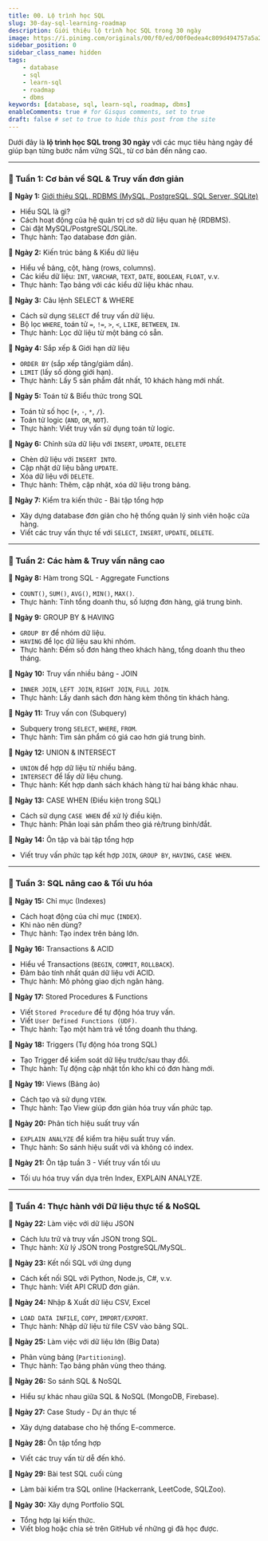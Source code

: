 ```yaml
---
title: 00. Lộ trình học SQL
slug: 30-day-sql-learning-roadmap
description: Giới thiệu lộ trình học SQL trong 30 ngày
image: https://i.pinimg.com/originals/00/f0/ed/00f0edea4c809d494757a5a251291cfe.jpg
sidebar_position: 0
sidebar_class_name: hidden
tags:
    - database
    - sql
    - learn-sql
    - roadmap
    - dbms
keywords: [database, sql, learn-sql, roadmap, dbms]
enableComments: true # for Gisqus comments, set to true
draft: false # set to true to hide this post from the site
---
```


Dưới đây là **lộ trình học SQL trong 30 ngày** với các mục tiêu hàng ngày để giúp bạn từng bước nắm vững SQL, từ cơ bản đến nâng cao.  

---

### **📅 Tuần 1: Cơ bản về SQL & Truy vấn đơn giản**  
📌 **Ngày 1:** [Giới thiệu SQL, RDBMS (MySQL, PostgreSQL, SQL Server, SQLite)](01.%20Intro%20to%20SQL%20and%20DBMS.md)
- Hiểu SQL là gì?  
- Cách hoạt động của hệ quản trị cơ sở dữ liệu quan hệ (RDBMS).  
- Cài đặt MySQL/PostgreSQL/SQLite.  
- Thực hành: Tạo database đơn giản.  

📌 **Ngày 2:** Kiến trúc bảng & Kiểu dữ liệu  
- Hiểu về bảng, cột, hàng (rows, columns).  
- Các kiểu dữ liệu: `INT`, `VARCHAR`, `TEXT`, `DATE`, `BOOLEAN`, `FLOAT`, v.v.  
- Thực hành: Tạo bảng với các kiểu dữ liệu khác nhau.  

📌 **Ngày 3:** Câu lệnh SELECT & WHERE  
- Cách sử dụng `SELECT` để truy vấn dữ liệu.  
- Bộ lọc `WHERE`, toán tử `=`, `!=`, `>`, `<`, `LIKE`, `BETWEEN`, `IN`.  
- Thực hành: Lọc dữ liệu từ một bảng có sẵn.  

📌 **Ngày 4:** Sắp xếp & Giới hạn dữ liệu  
- `ORDER BY` (sắp xếp tăng/giảm dần).  
- `LIMIT` (lấy số dòng giới hạn).  
- Thực hành: Lấy 5 sản phẩm đắt nhất, 10 khách hàng mới nhất.  

📌 **Ngày 5:** Toán tử & Biểu thức trong SQL  
- Toán tử số học (`+`, `-`, `*`, `/`).  
- Toán tử logic (`AND`, `OR`, `NOT`).  
- Thực hành: Viết truy vấn sử dụng toán tử logic.  

📌 **Ngày 6:** Chỉnh sửa dữ liệu với `INSERT`, `UPDATE`, `DELETE`  
- Chèn dữ liệu với `INSERT INTO`.  
- Cập nhật dữ liệu bằng `UPDATE`.  
- Xóa dữ liệu với `DELETE`.  
- Thực hành: Thêm, cập nhật, xóa dữ liệu trong bảng.  

📌 **Ngày 7:** Kiểm tra kiến thức - Bài tập tổng hợp  
- Xây dựng database đơn giản cho hệ thống quản lý sinh viên hoặc cửa hàng.  
- Viết các truy vấn thực tế với `SELECT`, `INSERT`, `UPDATE`, `DELETE`.  

---

### **📅 Tuần 2: Các hàm & Truy vấn nâng cao**  
📌 **Ngày 8:** Hàm trong SQL - Aggregate Functions  
- `COUNT()`, `SUM()`, `AVG()`, `MIN()`, `MAX()`.  
- Thực hành: Tính tổng doanh thu, số lượng đơn hàng, giá trung bình.  

📌 **Ngày 9:** GROUP BY & HAVING  
- `GROUP BY` để nhóm dữ liệu.  
- `HAVING` để lọc dữ liệu sau khi nhóm.  
- Thực hành: Đếm số đơn hàng theo khách hàng, tổng doanh thu theo tháng.  

📌 **Ngày 10:** Truy vấn nhiều bảng - JOIN  
- `INNER JOIN`, `LEFT JOIN`, `RIGHT JOIN`, `FULL JOIN`.  
- Thực hành: Lấy danh sách đơn hàng kèm thông tin khách hàng.  

📌 **Ngày 11:** Truy vấn con (Subquery)  
- Subquery trong `SELECT`, `WHERE`, `FROM`.  
- Thực hành: Tìm sản phẩm có giá cao hơn giá trung bình.  

📌 **Ngày 12:** UNION & INTERSECT  
- `UNION` để hợp dữ liệu từ nhiều bảng.  
- `INTERSECT` để lấy dữ liệu chung.  
- Thực hành: Kết hợp danh sách khách hàng từ hai bảng khác nhau.  

📌 **Ngày 13:** CASE WHEN (Điều kiện trong SQL)  
- Cách sử dụng `CASE WHEN` để xử lý điều kiện.  
- Thực hành: Phân loại sản phẩm theo giá rẻ/trung bình/đắt.  

📌 **Ngày 14:** Ôn tập và bài tập tổng hợp  
- Viết truy vấn phức tạp kết hợp `JOIN`, `GROUP BY`, `HAVING`, `CASE WHEN`.  

---

### **📅 Tuần 3: SQL nâng cao & Tối ưu hóa**  
📌 **Ngày 15:** Chỉ mục (Indexes)  
- Cách hoạt động của chỉ mục (`INDEX`).  
- Khi nào nên dùng?  
- Thực hành: Tạo index trên bảng lớn.  

📌 **Ngày 16:** Transactions & ACID  
- Hiểu về Transactions (`BEGIN`, `COMMIT`, `ROLLBACK`).  
- Đảm bảo tính nhất quán dữ liệu với ACID.  
- Thực hành: Mô phỏng giao dịch ngân hàng.  

📌 **Ngày 17:** Stored Procedures & Functions  
- Viết `Stored Procedure` để tự động hóa truy vấn.  
- Viết `User Defined Functions (UDF)`.  
- Thực hành: Tạo một hàm trả về tổng doanh thu tháng.  

📌 **Ngày 18:** Triggers (Tự động hóa trong SQL)  
- Tạo Trigger để kiểm soát dữ liệu trước/sau thay đổi.  
- Thực hành: Tự động cập nhật tồn kho khi có đơn hàng mới.  

📌 **Ngày 19:** Views (Bảng ảo)  
- Cách tạo và sử dụng `VIEW`.  
- Thực hành: Tạo View giúp đơn giản hóa truy vấn phức tạp.  

📌 **Ngày 20:** Phân tích hiệu suất truy vấn  
- `EXPLAIN ANALYZE` để kiểm tra hiệu suất truy vấn.  
- Thực hành: So sánh hiệu suất với và không có index.  

📌 **Ngày 21:** Ôn tập tuần 3 - Viết truy vấn tối ưu  
- Tối ưu hóa truy vấn dựa trên Index, EXPLAIN ANALYZE.  

---

### **📅 Tuần 4: Thực hành với Dữ liệu thực tế & NoSQL**  
📌 **Ngày 22:** Làm việc với dữ liệu JSON  
- Cách lưu trữ và truy vấn JSON trong SQL.  
- Thực hành: Xử lý JSON trong PostgreSQL/MySQL.  

📌 **Ngày 23:** Kết nối SQL với ứng dụng  
- Cách kết nối SQL với Python, Node.js, C#, v.v.  
- Thực hành: Viết API CRUD đơn giản.  

📌 **Ngày 24:** Nhập & Xuất dữ liệu CSV, Excel  
- `LOAD DATA INFILE`, `COPY`, `IMPORT/EXPORT`.  
- Thực hành: Nhập dữ liệu từ file CSV vào bảng SQL.  

📌 **Ngày 25:** Làm việc với dữ liệu lớn (Big Data)  
- Phân vùng bảng (`Partitioning`).  
- Thực hành: Tạo bảng phân vùng theo tháng.  

📌 **Ngày 26:** So sánh SQL & NoSQL  
- Hiểu sự khác nhau giữa SQL & NoSQL (MongoDB, Firebase).  

📌 **Ngày 27:** Case Study - Dự án thực tế  
- Xây dựng database cho hệ thống E-commerce.  

📌 **Ngày 28:** Ôn tập tổng hợp  
- Viết các truy vấn từ dễ đến khó.  

📌 **Ngày 29:** Bài test SQL cuối cùng  
- Làm bài kiểm tra SQL online (Hackerrank, LeetCode, SQLZoo).  

📌 **Ngày 30:** Xây dựng Portfolio SQL  
- Tổng hợp lại kiến thức.  
- Viết blog hoặc chia sẻ trên GitHub về những gì đã học được.  